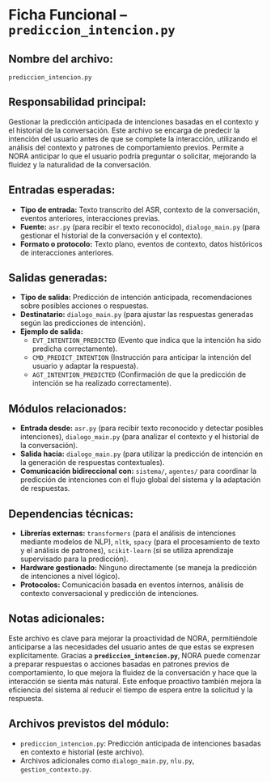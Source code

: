 # Ficha Funcional – `prediccion_intencion.py`

## Nombre del archivo:
`prediccion_intencion.py`

## Responsabilidad principal:
Gestionar la predicción anticipada de intenciones basadas en el contexto y el historial de la conversación. Este archivo se encarga de predecir la intención del usuario antes de que se complete la interacción, utilizando el análisis del contexto y patrones de comportamiento previos. Permite a NORA anticipar lo que el usuario podría preguntar o solicitar, mejorando la fluidez y la naturalidad de la conversación.

## Entradas esperadas:
- **Tipo de entrada:** Texto transcrito del ASR, contexto de la conversación, eventos anteriores, interacciones previas.
- **Fuente:** `asr.py` (para recibir el texto reconocido), `dialogo_main.py` (para gestionar el historial de la conversación y el contexto).
- **Formato o protocolo:** Texto plano, eventos de contexto, datos históricos de interacciones anteriores.

## Salidas generadas:
- **Tipo de salida:** Predicción de intención anticipada, recomendaciones sobre posibles acciones o respuestas.
- **Destinatario:** `dialogo_main.py` (para ajustar las respuestas generadas según las predicciones de intención).
- **Ejemplo de salida:**
  - `EVT_INTENTION_PREDICTED` (Evento que indica que la intención ha sido predicha correctamente).
  - `CMD_PREDICT_INTENTION` (Instrucción para anticipar la intención del usuario y adaptar la respuesta).
  - `AGT_INTENTION_PREDICTED` (Confirmación de que la predicción de intención se ha realizado correctamente).

## Módulos relacionados:
- **Entrada desde:** `asr.py` (para recibir texto reconocido y detectar posibles intenciones), `dialogo_main.py` (para analizar el contexto y el historial de la conversación).
- **Salida hacia:** `dialogo_main.py` (para utilizar la predicción de intención en la generación de respuestas contextuales).
- **Comunicación bidireccional con:** `sistema/`, `agentes/` para coordinar la predicción de intenciones con el flujo global del sistema y la adaptación de respuestas.

## Dependencias técnicas:
- **Librerías externas:** `transformers` (para el análisis de intenciones mediante modelos de NLP), `nltk`, `spacy` (para el procesamiento de texto y el análisis de patrones), `scikit-learn` (si se utiliza aprendizaje supervisado para la predicción).
- **Hardware gestionado:** Ninguno directamente (se maneja la predicción de intenciones a nivel lógico).
- **Protocolos:** Comunicación basada en eventos internos, análisis de contexto conversacional y predicción de intenciones.

## Notas adicionales:
Este archivo es clave para mejorar la proactividad de NORA, permitiéndole anticiparse a las necesidades del usuario antes de que estas se expresen explícitamente. Gracias a **`prediccion_intencion.py`**, NORA puede comenzar a preparar respuestas o acciones basadas en patrones previos de comportamiento, lo que mejora la fluidez de la conversación y hace que la interacción se sienta más natural. Este enfoque proactivo también mejora la eficiencia del sistema al reducir el tiempo de espera entre la solicitud y la respuesta.

## Archivos previstos del módulo:
- `prediccion_intencion.py`: Predicción anticipada de intenciones basadas en contexto e historial (este archivo).
- Archivos adicionales como `dialogo_main.py`, `nlu.py`, `gestion_contexto.py`.
